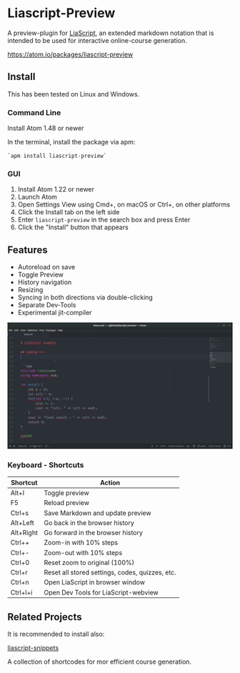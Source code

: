 # Liascript-Preview

A preview-plugin for [LiaScript](https://LiaScript.github.io), an extended
markdown notation that is intended to be used for interactive online-course
generation.

https://atom.io/packages/liascript-preview

## Install

This has been tested on Linux and Windows.

### Command Line

Install Atom 1.48 or newer

In the terminal, install the package via apm:

    `apm install liascript-preview`

### GUI

1. Install Atom 1.22 or newer
2. Launch Atom
3. Open Settings View using Cmd+, on macOS or Ctrl+, on other platforms
4. Click the Install tab on the left side
5. Enter `liascript-preview` in the search box and press Enter
6. Click the "Install" button that appears

## Features

* Autoreload on save
* Toggle Preview
* History navigation
* Resizing
* Syncing in both directions via double-clicking
* Separate Dev-Tools
* Experimental jit-compiler

![screencast](./preview.gif)<!--width= "100%" -->

### Keyboard - Shortcuts


| Shortcut  | Action                                          |
| --------- | ----------------------------------------------- |
| Alt+l     | Toggle preview                                  |
| F5        | Reload preview                                  |
| Ctrl+s    | Save Markdown and update preview                |
| Alt+Left  | Go back in the browser history                  |
| Alt+Right | Go forward in the browser history               |
| Ctrl++    | Zoom-in with 10% steps                          |
| Ctrl+-    | Zoom-out with 10% steps                         |
| Ctrl+0    | Reset zoom to original (100%)                   |
| Ctrl+r    | Reset all stored settings, codes, quizzes, etc. |
| Ctrl+n    | Open LiaScript in browser window                |
| Ctrl+l+i  | Open Dev Tools for LiaScript-webview            |



## Related Projects

It is recommended to install also:

[liascript-snippets](https://atom.io/packages/liascript-snippets)

A collection of shortcodes for mor efficient course generation.
